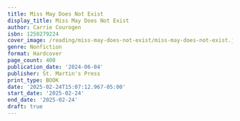 ```yaml
---
title: Miss May Does Not Exist
display_title: Miss May Does Not Exist
author: Carrie Courogen
isbn: 1250279224
cover_image: /reading/miss-may-does-not-exist/miss-may-does-not-exist.jpg
genre: Nonfiction
format: Hardcover
page_count: 400
publication_date: '2024-06-04'
publisher: St. Martin's Press
print_type: BOOK
date: '2025-02-24T15:07:12.967-05:00'
start_date: '2025-02-24'
end_date: '2025-02-24'
draft: true
---
```


